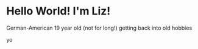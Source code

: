# Hello World! I'm Liz!
German-American 19 year old (not for long!) getting back into old hobbies


yo

